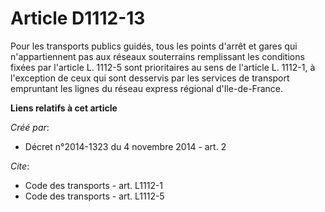 # Article D1112-13

Pour les transports publics guidés, tous les points d'arrêt et gares qui n'appartiennent pas aux réseaux souterrains
remplissant les conditions fixées par l'article L. 1112-5 sont prioritaires au sens de l'article L. 1112-1, à l'exception de
ceux qui sont desservis par les services de transport empruntant les lignes du réseau express régional d'Ile-de-France.

**Liens relatifs à cet article**

_Créé par_:

  - Décret n°2014-1323 du 4 novembre 2014 - art. 2

_Cite_:

  - Code des transports - art. L1112-1
  - Code des transports - art. L1112-5
